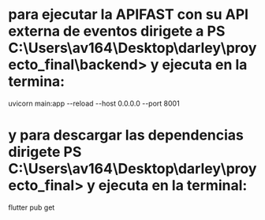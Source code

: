 # para ejecutar la APIFAST con su API externa de eventos dirigete a PS C:\Users\av164\Desktop\darley\proyecto_final\backend> y ejecuta en la termina: 

uvicorn main:app --reload --host 0.0.0.0 --port 8001

# y para descargar las dependencias dirigete PS C:\Users\av164\Desktop\darley\proyecto_final> y ejecuta en la terminal: 

flutter pub get